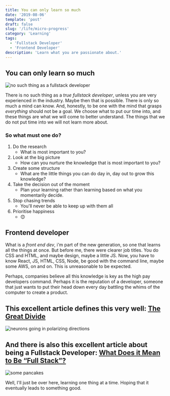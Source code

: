 ```yaml
---
title: You can only learn so much
date: '2019-08-06'
template: 'post'
draft: false
slug: '/life/micro-progress'
category: 'Learning'
tags:
  - 'Fullstack Developer'
  - 'Frontend Developer'
description: 'Learn what you are passionate about.'
---
```


## You can only learn so much

![no such thing as a fullstack developer](https://frontendmasters.com/books/front-end-handbook/2019/assets/images/full-stack.jpg)

There is no such thing as a _true fullstack developer_, unless you are very experienced in the industry. Maybe then that is possible. There is only so much a mind can know. And, honestly, to be one with the mind that grasps _everything_ should not be a goal. We choose what to put our time into, and these things are what we will come to better understand. The things that we do not put time into we will not learn more about.

### So what must one do?

1. Do the research
   - What is most important to you?
2. Look at the big picture
   - How can you nurture the knowledge that is most important to you?
3. Create some structure
   - What are the little things you can do day in, day out to grow this knowledge?
4. Take the decision out of the moment
   - Plan your learning rather than learning based on what you momentarily decide.
5. Stop chasing trends
   - You'll never be able to keep up with them all
6. Prioritise happiness
   - 😊

## Frontend developer

What is a _front end dev_, i'm part of the new generation, so one that learns all the things at once. But before me, there were clearer job titles. You do CSS and HTML, and maybe design, maybe a little JS. Now, you have to know React, JS, HTML, CSS, Node, be good with the command line, maybe some AWS, on and on. This is unreasonable to be expected.

Perhaps, companies believe all this knowledge is key as the high pay developers command. Perhaps it is the reputation of a developer, someone that just wants to put their head down every day battling the whims of the computer to create a product.

## This excellent article defines this very well: [The Great Divide](https://css-tricks.com/the-great-divide/)

![neurons going in polarizing directions](https://res.cloudinary.com/css-tricks/image/upload/c_scale,w_1000,f_auto,q_auto/v1545237848/different-paths_ai3osb.png)

## And there is also this excellent article about being a Fullstack Developer: [What Does it Mean to Be “Full Stack”?](https://css-tricks.com/what-does-it-mean-to-be-full-stack/)

![some pancakes](https://css-tricks.com/wp-content/uploads/2019/05/pancakes-break.svg)

Well, I'll just be over here, learning one thing at a time. Hoping that it eventually leads to something good.